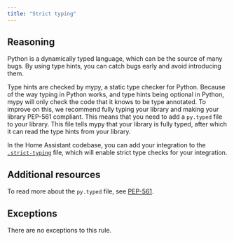 ```yaml
---
title: "Strict typing"
---
```


## Reasoning

Python is a dynamically typed language, which can be the source of many bugs.
By using type hints, you can catch bugs early and avoid introducing them.

Type hints are checked by mypy, a static type checker for Python.
Because of the way typing in Python works, and type hints being optional in Python, mypy will only check the code that it knows to be type annotated.
To improve on this, we recommend fully typing your library and making your library PEP-561 compliant.
This means that you need to add a `py.typed` file to your library.
This file tells mypy that your library is fully typed, after which it can read the type hints from your library.

In the Home Assistant codebase, you can add your integration to the [`.strict-typing`](https://github.com/home-assistant/core/blob/dev/.strict-typing) file, which will enable strict type checks for your integration.

## Additional resources

To read more about the `py.typed` file, see [PEP-561](https://peps.python.org/pep-0561/).

## Exceptions

There are no exceptions to this rule.